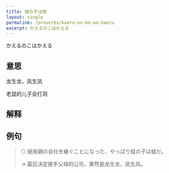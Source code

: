 ```yaml
---
title: 蛙の子は蛙
layout: single
permalink: /proverbs/kaeru-no-ko-wa-kaeru
excerpt: かえるのこはかえる
---
```


かえるのこはかえる

## 意思

龙生龙，凤生凤

老鼠的儿子会打洞

## 解释

## 例句

> ◎ 結局親の会社を継ぐことになった、やっぱり蛙の子は蛙だ。
>
> → 最后决定接手父母的公司，果然是龙生龙，凤生凤。

